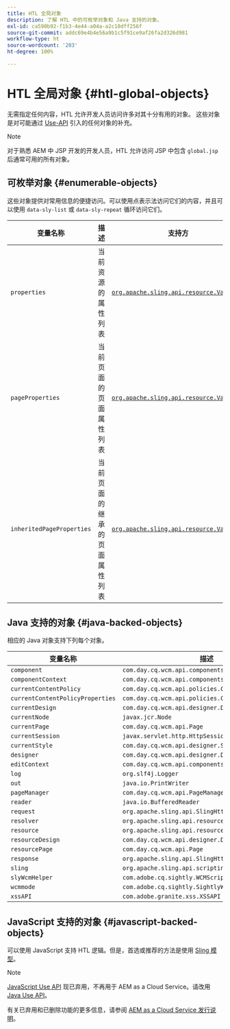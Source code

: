 ```yaml
---
title: HTL 全局对象
description: 了解 HTL 中的可枚举对象和 Java 支持的对象。
exl-id: ca590b92-f1b3-4e44-a04a-a2c10dff256f
source-git-commit: addc69e4b4e56a9b1c5f91ce9af26fa2d326d981
workflow-type: ht
source-wordcount: '203'
ht-degree: 100%

---
```



# HTL 全局对象 {#htl-global-objects}

无需指定任何内容，HTL 允许开发人员访问许多对其十分有用的对象。 这些对象是对可能通过 [Use-API](java-use-api.md) 引入的任何对象的补充。

>[!NOTE]
>
>对于熟悉 AEM 中 JSP 开发的开发人员，HTL 允许访问 JSP 中包含 `global.jsp` 后通常可用的所有对象。

## 可枚举对象 {#enumerable-objects}

这些对象提供对常用信息的便捷访问。可以使用点表示法访问它们的内容，并且可以使用 `data-sly-list` 或 `data-sly-repeat` 循环访问它们。

| 变量名称 | 描述 | 支持方 |
|--- |--- |--- |
| `properties` | 当前资源的属性列表 | [`org.apache.sling.api.resource.ValueMap`](https://developer.adobe.com/experience-manager/reference-materials/6-5/javadoc/org/apache/sling/api/resource/ValueMap.html) |
| `pageProperties` | 当前页面的页面属性列表 | [`org.apache.sling.api.resource.ValueMap`](https://developer.adobe.com/experience-manager/reference-materials/6-5/javadoc/org/apache/sling/api/resource/ValueMap.html) |
| `inheritedPageProperties` | 当前页面的继承的页面属性列表 | [`org.apache.sling.api.resource.ValueMap`](https://developer.adobe.com/experience-manager/reference-materials/6-5/javadoc/org/apache/sling/api/resource/ValueMap.html) |

## Java 支持的对象 {#java-backed-objects}

相应的 Java 对象支持下列每个对象。

| 变量名称 | 描述 |
|---|---|
| `component` | `com.day.cq.wcm.api.components.Component` |
| `componentContext` | `com.day.cq.wcm.api.components.ComponentContext` |
| `currentContentPolicy` | `com.day.cq.wcm.api.policies.ContentPolicy` |
| `currentContentPolicyProperties` | `com.day.cq.wcm.api.policies.ContentPolicy` |
| `currentDesign` | `com.day.cq.wcm.api.designer.Design` |
| `currentNode` | `javax.jcr.Node` |
| `currentPage` | `com.day.cq.wcm.api.Page` |
| `currentSession` | `javax.servlet.http.HttpSession` |
| `currentStyle` | `com.day.cq.wcm.api.designer.Style` |
| `designer` | `com.day.cq.wcm.api.designer.Designer` |
| `editContext` | `com.day.cq.wcm.api.components.EditContext` |
| `log` | `org.slf4j.Logger` |
| `out` | `java.io.PrintWriter` |
| `pageManager` | `com.day.cq.wcm.api.PageManager` |
| `reader` | `java.io.BufferedReader` |
| `request` | `org.apache.sling.api.SlingHttpServletRequest` |
| `resolver` | `org.apache.sling.api.resource.ResourceResolver` |
| `resource` | `org.apache.sling.api.resource.Resource` |
| `resourceDesign` | `com.day.cq.wcm.api.designer.Design` |
| `resourcePage` | `com.day.cq.wcm.api.Page` |
| `response` | `org.apache.sling.api.SlingHttpServletResponse` |
| `sling` | `org.apache.sling.api.scripting.SlingScriptHelper` |
| `slyWcmHelper` | `com.adobe.cq.sightly.WCMScriptHelper` |
| `wcmmode` | `com.adobe.cq.sightly.SightlyWCMMode` |
| `xssAPI` | `com.adobe.granite.xss.XSSAPI` |

## JavaScript 支持的对象 {#javascript-backed-objects}

可以使用 JavaScript 支持 HTL 逻辑。但是，首选或推荐的方法是使用 [Sling 模型](https://sling.apache.org/documentation/bundles/models.html)。

>[!NOTE]
>
>[JavaScript Use API](https://github.com/adobe/htl-spec/blob/master/SPECIFICATION.md#42-javascript-use-api) 现已弃用，不再用于 AEM as a Cloud Service。请改用 [Java Use API](https://experienceleague.adobe.com/zh-hans/docs/experience-manager-htl/content/java-use-api)。
>
>有关已弃用和已删除功能的更多信息，请参阅 [AEM as a Cloud Service 发行说明](https://experienceleague.adobe.com/zh-hans/docs/experience-manager-cloud-service/content/release-notes/deprecated-removed-features)。
